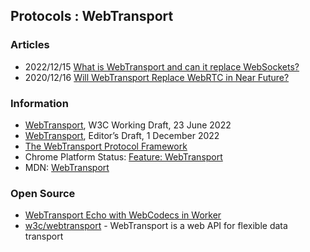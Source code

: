 ## Protocols : WebTransport



### Articles
- 2022/12/15 [What is WebTransport and can it replace WebSockets?](https://ably.com/blog/can-webtransport-replace-websockets)
- 2020/12/16 [Will WebTransport Replace WebRTC in Near Future?](https://blog.bitsrc.io/will-webtransport-replace-webrtc-in-near-future-436c4f7f3484)


### Information
- [WebTransport](https://www.w3.org/TR/webtransport/), W3C Working Draft, 23 June 2022
- [WebTransport](https://w3c.github.io/webtransport/), Editor’s Draft, 1 December 2022
- [ The WebTransport Protocol Framework](https://datatracker.ietf.org/doc/draft-ietf-webtrans-overview/)
- Chrome Platform Status: [Feature: WebTransport](https://chromestatus.com/feature/4854144902889472)
- MDN: [WebTransport](https://developer.mozilla.org/en-US/docs/Web/API/WebTransport)


### Open Source
- [WebTransport Echo with WebCodecs in Worker](https://webrtc.internaut.com/wc/wtSender2/)
- [w3c/webtransport](https://github.com/w3c/webtransport) - WebTransport is a web API for flexible data transport
